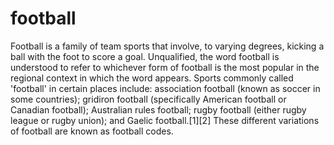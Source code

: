 # football
Football is a family of team sports that involve, to varying degrees, kicking a ball with the foot to score a goal. Unqualified, the word football is understood to refer to whichever form of football is the most popular in the regional context in which the word appears. Sports commonly called 'football' in certain places include: association football (known as soccer in some countries); gridiron football (specifically American football or Canadian football); Australian rules football; rugby football (either rugby league or rugby union); and Gaelic football.[1][2] These different variations of football are known as football codes.
